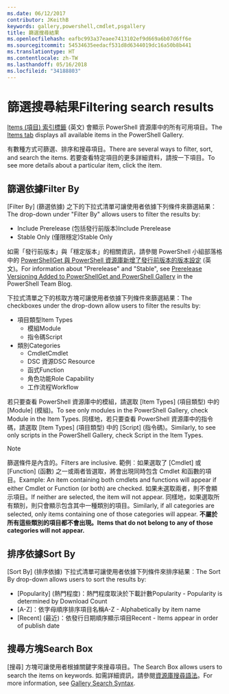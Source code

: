 ```yaml
---
ms.date: 06/12/2017
contributor: JKeithB
keywords: gallery,powershell,cmdlet,psgallery
title: 篩選搜尋結果
ms.openlocfilehash: eafbc993a37eaee7413102ef9d669a6b07d6ff6e
ms.sourcegitcommit: 54534635eedacf531d8d6344019dc16a50b8b441
ms.translationtype: HT
ms.contentlocale: zh-TW
ms.lasthandoff: 05/16/2018
ms.locfileid: "34188803"
---
```

# <a name="filtering-search-results"></a><span data-ttu-id="67979-103">篩選搜尋結果</span><span class="sxs-lookup"><span data-stu-id="67979-103">Filtering search results</span></span>

<span data-ttu-id="67979-104">[Items (項目) 索引標籤](https://www.powershellgallery.com/items) \(英文\) 會顯示 PowerShell 資源庫中的所有可用項目。</span><span class="sxs-lookup"><span data-stu-id="67979-104">The [Items tab](https://www.powershellgallery.com/items) displays all available items in the PowerShell Gallery.</span></span>

<span data-ttu-id="67979-105">有數種方式可篩選、排序和搜尋項目。</span><span class="sxs-lookup"><span data-stu-id="67979-105">There are several ways to filter, sort, and search the items.</span></span>
<span data-ttu-id="67979-106">若要查看特定項目的更多詳細資料，請按一下項目。</span><span class="sxs-lookup"><span data-stu-id="67979-106">To see more details about a particular item, click the item.</span></span>

## <a name="filter-by"></a><span data-ttu-id="67979-107">篩選依據</span><span class="sxs-lookup"><span data-stu-id="67979-107">Filter By</span></span>

<span data-ttu-id="67979-108">[Filter By] \(篩選依據\) 之下的下拉式清單可讓使用者依據下列條件來篩選結果：</span><span class="sxs-lookup"><span data-stu-id="67979-108">The drop-down under "Filter By" allows users to filter the results by:</span></span>
- <span data-ttu-id="67979-109">Include Prerelease (包括發行前版本)</span><span class="sxs-lookup"><span data-stu-id="67979-109">Include Prerelease</span></span>
- <span data-ttu-id="67979-110">Stable Only (僅限穩定)</span><span class="sxs-lookup"><span data-stu-id="67979-110">Stable Only</span></span>

<span data-ttu-id="67979-111">如需「發行前版本」與「穩定版本」的相關資訊，請參閱 PowerShell 小組部落格中的 [PowerShellGet 與 PowerShell 資源庫新增了發行前版本的版本設定](https://blogs.msdn.microsoft.com/powershell/2017/12/05/prerelease-versioning-added-to-powershellget-and-powershell-gallery/) \(英文\)。</span><span class="sxs-lookup"><span data-stu-id="67979-111">For information about "Prerelease" and "Stable", see [Prerelease Versioning Added to PowerShellGet and PowerShell Gallery](https://blogs.msdn.microsoft.com/powershell/2017/12/05/prerelease-versioning-added-to-powershellget-and-powershell-gallery/) in the PowerShell Team Blog.</span></span>

<span data-ttu-id="67979-112">下拉式清單之下的核取方塊可讓使用者依據下列條件來篩選結果：</span><span class="sxs-lookup"><span data-stu-id="67979-112">The checkboxes under the drop-down allow users to filter the results by:</span></span>
- <span data-ttu-id="67979-113">項目類型</span><span class="sxs-lookup"><span data-stu-id="67979-113">Item Types</span></span>
  - <span data-ttu-id="67979-114">模組</span><span class="sxs-lookup"><span data-stu-id="67979-114">Module</span></span>
  - <span data-ttu-id="67979-115">指令碼</span><span class="sxs-lookup"><span data-stu-id="67979-115">Script</span></span>
- <span data-ttu-id="67979-116">類別</span><span class="sxs-lookup"><span data-stu-id="67979-116">Categories</span></span>
  - <span data-ttu-id="67979-117">Cmdlet</span><span class="sxs-lookup"><span data-stu-id="67979-117">Cmdlet</span></span>
  - <span data-ttu-id="67979-118">DSC 資源</span><span class="sxs-lookup"><span data-stu-id="67979-118">DSC Resource</span></span>
  - <span data-ttu-id="67979-119">函式</span><span class="sxs-lookup"><span data-stu-id="67979-119">Function</span></span>
  - <span data-ttu-id="67979-120">角色功能</span><span class="sxs-lookup"><span data-stu-id="67979-120">Role Capability</span></span>
  - <span data-ttu-id="67979-121">工作流程</span><span class="sxs-lookup"><span data-stu-id="67979-121">Workflow</span></span>

<span data-ttu-id="67979-122">若只要查看 PowerShell 資源庫中的模組，請選取 [Item Types] \(項目類型\) 中的 [Module] \(模組\)。</span><span class="sxs-lookup"><span data-stu-id="67979-122">To see only modules in the PowerShell Gallery, check Module in the Item Types.</span></span>
<span data-ttu-id="67979-123">同樣地，若只要查看 PowerShell 資源庫中的指令碼，請選取 [Item Types] \(項目類型\) 中的 [Script] \(指令碼\)。</span><span class="sxs-lookup"><span data-stu-id="67979-123">Similarly, to see only scripts in the PowerShell Gallery, check Script in the Item Types.</span></span>

> [!NOTE]
> <span data-ttu-id="67979-124">篩選條件是內含的。</span><span class="sxs-lookup"><span data-stu-id="67979-124">Filters are inclusive.</span></span>
> <span data-ttu-id="67979-125">範例︰如果選取了 [Cmdlet] 或 [Function] \(函數\) 之一或兩者皆選取，將會出現同時包含 Cmdlet 和函數的項目。</span><span class="sxs-lookup"><span data-stu-id="67979-125">Example: An item containing both cmdlets and functions will appear if either Cmdlet or Function (or both) are checked.</span></span>
> <span data-ttu-id="67979-126">如果未選取兩者，則不會顯示項目。</span><span class="sxs-lookup"><span data-stu-id="67979-126">If neither are selected, the item will not appear.</span></span>
> <span data-ttu-id="67979-127">同樣地，如果選取所有類別，則只會顯示包含其中一種類別的項目。</span><span class="sxs-lookup"><span data-stu-id="67979-127">Similarly, if all categories are selected, only items containing one of those categories will appear.</span></span>
> <span data-ttu-id="67979-128">**不屬於所有這些類別的項目都不會出現。**</span><span class="sxs-lookup"><span data-stu-id="67979-128">**Items that do not belong to any of those categories will not appear.**</span></span>

## <a name="sort-by"></a><span data-ttu-id="67979-129">排序依據</span><span class="sxs-lookup"><span data-stu-id="67979-129">Sort By</span></span>

<span data-ttu-id="67979-130">[Sort By] \(排序依據\) 下拉式清單可讓使用者依據下列條件來排序結果︰</span><span class="sxs-lookup"><span data-stu-id="67979-130">The Sort By drop-down allows users to sort the results by:</span></span>
- <span data-ttu-id="67979-131">[Popularity] \(熱門程度\)：熱門程度取決於下載計數</span><span class="sxs-lookup"><span data-stu-id="67979-131">Popularity - Popularity is determined by Download Count</span></span>
- <span data-ttu-id="67979-132">[A-Z]：依字母順序排序項目名稱</span><span class="sxs-lookup"><span data-stu-id="67979-132">A-Z - Alphabetically by item name</span></span>
- <span data-ttu-id="67979-133">[Recent] \(最近\)：依發行日期順序顯示項目</span><span class="sxs-lookup"><span data-stu-id="67979-133">Recent - Items appear in order of publish date</span></span>

## <a name="search-box"></a><span data-ttu-id="67979-134">搜尋方塊</span><span class="sxs-lookup"><span data-stu-id="67979-134">Search Box</span></span>

<span data-ttu-id="67979-135">[搜尋] 方塊可讓使用者根據關鍵字來搜尋項目。</span><span class="sxs-lookup"><span data-stu-id="67979-135">The Search Box allows users to search the items on keywords.</span></span>
<span data-ttu-id="67979-136">如需詳細資訊，請參閱[資源庫搜尋語法](search-syntax.md)。</span><span class="sxs-lookup"><span data-stu-id="67979-136">For more information, see [Gallery Search Syntax](search-syntax.md).</span></span>